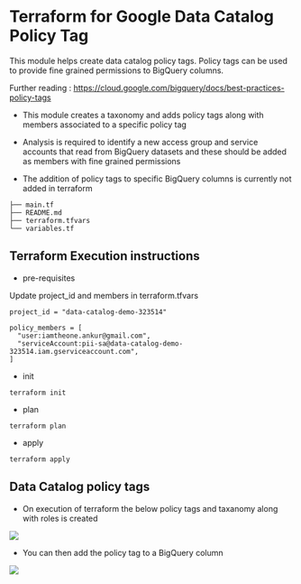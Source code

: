 # Terraform for Google Data Catalog Policy Tag
This module helps create data catalog policy tags. Policy tags can be used to provide fine grained permissions to BigQuery columns.


Further reading : https://cloud.google.com/bigquery/docs/best-practices-policy-tags


* This module creates a taxonomy and adds policy tags along with members associated to a specific policy tag

* Analysis is required to identify a new access group and service accounts that read from BigQuery datasets and these should be added as members with fine grained permissions

* The addition of policy tags to specific BigQuery columns is currently not added in terraform

```
├── main.tf
├── README.md
├── terraform.tfvars
└── variables.tf
```

## Terraform Execution instructions

* pre-requisites

Update project_id and members in terraform.tfvars

```
project_id = "data-catalog-demo-323514"

policy_members = [
  "user:iamtheone.ankur@gmail.com",
  "serviceAccount:pii-sa@data-catalog-demo-323514.iam.gserviceaccount.com",
]
```

* init

```terraform init```

* plan

```terraform plan```

* apply

```terraform apply```

## Data Catalog policy tags
* On execution of terraform the below policy tags and taxanomy along with roles is created

![](policy_tag_console.PNG)

* You can then add the policy tag to a BigQuery column

![](bigquery_policy_tag.PNG)